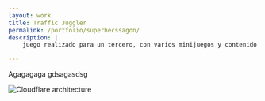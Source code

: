 ```yaml
---
layout: work
title: Traffic Juggler
permalink: /portfolio/superhecssagon/
description: |
    juego realizado para un tercero, con varios minijuegos y contenido desbloqueable (nuevos personajes, skins...). Me encargué de todos los assets 3D y 2D.

---
```


Agagagaga gdsagasdsg

![Cloudflare architecture](preview.png)

[jekyll-organization]: https://github.com/jekyll
